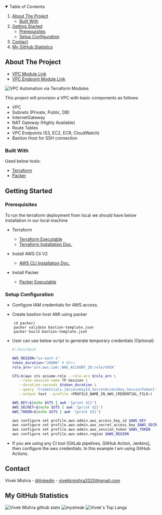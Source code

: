 
<!-- TABLE OF CONTENTS -->
<details open="open">
  <summary>Table of Contents</summary>
  <ol>
    <li>
      <a href="#about-the-project">About The Project</a>
      <ul>
        <li><a href="#built-with">Built With</a></li>
      </ul>
    </li>
    <li>
      <a href="#getting-started">Getting Started</a>
      <ul>
        <li><a href="#prerequisites">Prerequisites</a></li>
        <li><a href="#setup-configuration">Setup Configuration</a></li>
      </ul>
    </li>
    <li><a href="#contact">Contact</a></li>
    <li><a href="#my-github-statistics">My GitHub Statistics</a></li>
  </ol>
</details>


   
<!-- ABOUT THE PROJECT -->

## About The Project
* [VPC Module Link](/aws-tf-modules/module.vpc)
* [VPC Endpoint Module Link](/aws-tf-modules/module.vpc-endpoints)

![VPC Automation via Terraform Modules][product-screenshot]

This project will provision a VPC with basic components as follows:
* VPC
* Subnets (Private, Public, DB)
* InternetGateway
* NAT Gateway (Highly Available)
* Route Tables
* VPC Endpoints (S3, EC2, ECR, CloudWatch)
* Bastion Host for SSH connection



### Built With

Used below tools:
* [Terraform](https://www.terraform.io/)
* [Packer](https://www.packerio/)



<!-- GETTING STARTED -->
## Getting Started

### Prerequisites
To run the terraform deployment from local we should have below installation in our local machine
* Terraform 
    - [Terraform Executable](https://releases.hashicorp.com/terraform/0.13.5/terraform_0.13.5_linux_amd64.zip)
    - [Terraform Installation Doc.](https://learn.hashicorp.com/tutorials/terraform/install-cli)

* Install AWS Cli V2 
    - [AWS CLI Installation Doc.](https://docs.aws.amazon.com/cli/latest/userguide/install-cliv2.html)

* Install Packer
    - [Packer Executable](https://releases.hashicorp.com/packer/packer_1.7.4)

   

### Setup Configuration

* Configure IAM credentials for AWS access.
  
* Create bastion host AMI using packer
```
    cd packer/
    packer validate bastion-template.json    
    packer build bastion-template.json
```
* User can use below script to generate temporary credentials (Optional)
    ```sh
  #!/bin/bash
  
  AWS_REGION="us-east-1"
  token_duration="28800" # 8hrs
  role_arn='arn:aws:iam::AWS_ACCOUNT_ID:role/XXXX'
  
  STS=$(aws sts assume-role --role-arn $role_arn \
       --role-session-name TF-Session \
       --duration-seconds $token_duration \
       --query 'Credentials.[AccessKeyId,SecretAccessKey,SessionToken]' \
       --output text --profile <PROFILE_NAME_IN_AWS_CREDENTIAL_FILE>)
  
  AWS_KEY=$(echo $STS | awk '{print $1}')
  AWS_SECRET=$(echo $STS | awk '{print $2}')
  AWS_TOKEN=$(echo $STS | awk '{print $3}')
  
  aws configure set profile.aws-admin.aws_access_key_id $AWS_KEY
  aws configure set profile.aws-admin.aws_secret_access_key $AWS_SECRET
  aws configure set profile.aws-admin.aws_session_token $AWS_TOKEN
  aws configure set profile.aws-admin.region $AWS_REGION
  ```
* If you are using any CI tool [GitLab pipelines, GitHub Action, Jenkins], then configure the aws credentials. In this example I am using GitHub Actions. 

  

<!-- CONTACT -->
## Contact

Vivek Mishra - [@linkedin](https://www.linkedin.com/in/vivek-mishra-22aa44bb55cc/) - vivekkmishra2020@gmail.com


<!-- GitHub Stats -->
## My GitHub Statistics

![Vivek Mishra github stats](https://github-readme-stats.vercel.app/api?username=vivek22117&show_icons=true&theme=tokyonight)
<img src="https://github-readme-streak-stats.herokuapp.com/?user=vivek22117&theme=tokyonight" alt="mystreak"/>
![Vivek's Top Langs](https://github-readme-stats.vercel.app/api/top-langs/?username=vivek22117&theme=tokyonight&layout=compact)




<!-- MARKDOWN LINKS & IMAGES -->
[product-screenshot]: AWS-VPC.svg
